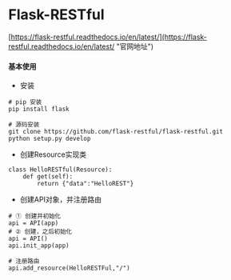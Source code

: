 # Flask-RESTful

[https://flask-restful.readthedocs.io/en/latest/](https://flask-restful.readthedocs.io/en/latest/ "官网地址")

#### 基本使用

* 安装

```
# pip 安装
pip install flask

# 源码安装
git clone https://github.com/flask-restful/flask-restful.git
python setup.py develop
```

* 创建Resource实现类

```
class HelloRESTful(Resource):
    def get(self):
        return {"data":"HelloREST"}
```

* 创建API对象，并注册路由

```
# ① 创建并初始化
api = API(app)
# ② 创建，之后初始化
api = API()
api.init_app(app)

# 注册路由 
api.add_resource(HelloRESTFul,"/")
```



